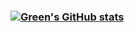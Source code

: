 ### [![Green's GitHub stats](https://github-readme-stats.vercel.app/api?username=Greeny127&show_icons=true&theme=radial)](https://github.com/anuraghazra/github-readme-stats)

<!--
**Greeny127/Greeny127** is a ✨ _special_ ✨ repository because its `README.md` (this file) appears on your GitHub profile.
